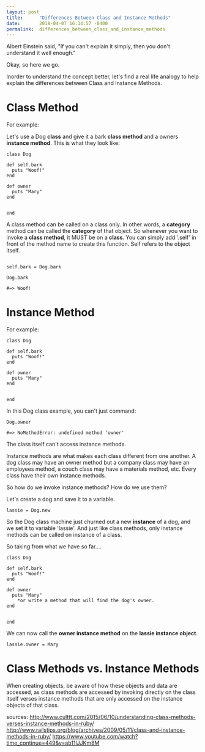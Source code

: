 ```yaml
---
layout: post
title:      "Differences Between Class and Instance Methods"
date:       2018-04-07 16:14:57 -0400
permalink:  differences_between_class_and_instance_methods
---
```



Albert Einstein said, "If you can't explain it simply, then you don't understand it well enough."

Okay, so here we go.

Inorder to understand the concept better, let's find a real life analogy to help explain the differences between Class and Instance Methods.

# Class Method

For example: 

Let's use a Dog **class** and give it a bark **class method** and a owners **instance method**.  This is what they look like:

```
class Dog

def self.bark
  puts "Woof!"
end

def owner
  puts "Mary"
end


end
```

A class method can be called on a class only.  In other words, a **category** method can be called the **category** of that object. So whenever you want to invoke a **class method**, it MUST be on a **class**.  You can simply add '.self' in front of the method name to create this function. Self refers to the object itself.

```

self.bark = Dog.bark

Dog.bark

#=> Woof!

```


# Instance Method
For example:


```
class Dog

def self.bark
  puts "Woof!"
end

def owner
  puts "Mary"
end


end
```

In this Dog class example, you can't just command:

```
Dog.owner

#=> NoMethodError: undefined method ‘owner'
```


The class itself can't access instance methods.  

Instance methods are what makes each class different from one another. A dog class may have an owner method but a company class may have an employees method, a couch class may have a materials method, etc.  Every class have their own instance methods.

So how do we invoke instance methods? How do we use them?

Let's create a dog and save it to a variable.


```
lassie = Dog.new
```

So the Dog class machine just churned out a new **instance** of a dog, and we set it to variable 'lassie'.  And just like class methods, only instance methods can be called on instance of a class.

So taking from what we have so far....

```
class Dog

def self.bark
  puts "Woof!"
end

def owner
  puts "Mary"
	*or write a method that will find the dog's owner.
end


end
```

We can now call the **owner instance method** on the **lassie instance object**.

```
lassie.owner = Mary
```


# Class Methods vs. Instance Methods

When creating objects, be aware of how these objects and data are accessed, as class methods are accessed by invoking directly on the class itself verses instance methods that are only accessed on the instance objects of that class.

sources:
http://www.culttt.com/2015/06/10/understanding-class-methods-verses-instance-methods-in-ruby/
http://www.railstips.org/blog/archives/2009/05/11/class-and-instance-methods-in-ruby/
https://www.youtube.com/watch?time_continue=449&v=ab11lJJKm8M

